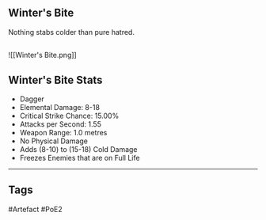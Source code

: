## Winter's Bite
Nothing stabs colder than pure hatred.
##
![[Winter's Bite.png]]
## Winter's Bite Stats
- Dagger
- Elemental Damage: 8-18
- Critical Strike Chance: 15.00%
- Attacks per Second: 1.55
- Weapon Range: 1.0 metres
- No Physical Damage
- Adds (8-10) to (15-18) Cold Damage
- Freezes Enemies that are on Full Life


---
## Tags
#Artefact
#PoE2